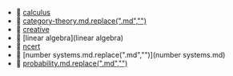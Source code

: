 * 📂 [calculus](calculus)
* 📄 [category-theory.md.replace(".md","")](category-theory.md)
* 📂 [creative](creative)
* 📂 [linear algebra](linear algebra)
* 📂 [ncert](ncert)
* 📄 [number systems.md.replace(".md","")](number systems.md)
* 📄 [probability.md.replace(".md","")](probability.md)
